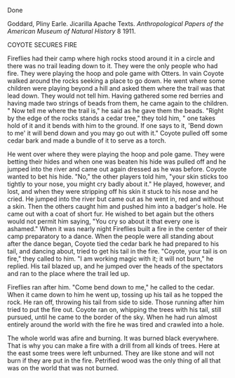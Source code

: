 Done

Goddard, Pliny Earle. Jicarilla Apache Texts. *Anthropological Papers of the American Museum of Natural History* 8 1911. 

COYOTE SECURES FIRE

Fireflies had their camp where high rocks stood around it in a circle and there was no trail leading down to it. They were the only people who had fire. They were playing the hoop and pole game with Otters. In vain Coyote walked around the rocks seeking a place to go down. He went where some children were playing beyond a hill and asked them where the trail was that lead down. They would not tell him. Having gathered some red berries and having made two strings of beads from them, he came again to the children. " Now tell me where the trail is," he said as he gave them the beads. "Right by the edge of the rocks stands a cedar tree," they told him, " one takes hold of it and it bends with him to the ground. If one says to it, 'Bend down to me' it will bend down and you may go out with it." Coyote pulled off some cedar bark and made a bundle of it to serve as a torch.

He went over where they were playing the hoop and pole game. They were betting their hides and when one was beaten his hide was pulled off and he jumped into the river and came out again dressed as he was before. Coyote wanted to bet his hide. "No," the other players told him, "your skin sticks too tightly to your nose, you might cry badly about it." He played, however, and lost, and when they were stripping off his skin it stuck to his nose and he cried. He jumped into the river but came out as he went in, red and without a skin. Then the others caught him and pushed him into a badger's hole. He came out with a coat of short fur. He wished to bet again but the others would not permit him saying, "You cry so about it that every one is ashamed." 
When it was nearly night Fireflies built a fire in the center of their camp preparatory to a dance. When the people were all standing about after the dance began, Coyote tied the cedar bark he had prepared to his tail, and dancing about, tried to get his tail in the fire. "Coyote, your tail is on fire," they called to him. "I am working magic with it; it will not burn," he replied. His tail blazed up, and he jumped over the heads of the spectators and ran to the place where the trail led up.

Fireflies ran after him. "Come bend down to me," he called to the cedar. When it came down to him he went up, tossing up his tail as he topped the rock. He ran off, throwing his tail from side to side. Those running after him tried to put the fire out. Coyote ran on, whipping the trees with his tail, still pursued, until he came to the border of the sky. When he had run almost entirely around the world with the fire he was tired and crawled into a hole.

The whole world was afire and burning. It was burned black everywhere. That is why you can make a fire with a drill from all kinds of trees. Here at the east some trees were left unburned. They are like stone and will not burn if they are put in the fire. Petrified wood was the only thing of all that was on the world that was not burned.
